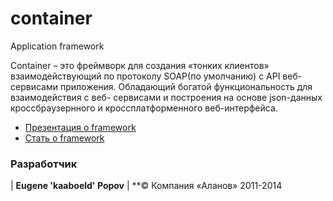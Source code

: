 container
=========
Application framework

Container – это фреймворк для создания «тонких клиентов»
взаимодействующий по протоколу SOAP(по умолчанию) с API веб-сервисами приложения.
Обладающий богатой функциональность для взаимодействия с веб-
сервисами и построения на основе json-данных кроссбраузернного
и кроссплатформенного веб-интерфейса.

+ [Презентация о framework](https://github.com/kaaboeld/container/blob/master/docs/iscmp-container.pdf)
+ [Стать о framework](https://docs.google.com/document/d/1wgwwkqdjTO32Pgm5PbsIwQQNKNkRSposSOoXU5-ey_o/edit?usp=sharing)

### Разработчик
| **Eugene 'kaaboeld' Popov**
| **&copy; Компания «Аланов» 2011-2014




